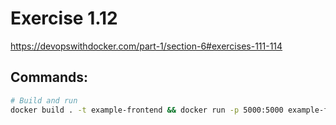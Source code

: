 # Exercise 1.12
https://devopswithdocker.com/part-1/section-6#exercises-111-114

## Commands:
``` bash
# Build and run
docker build . -t example-frontend && docker run -p 5000:5000 example-frontend
```